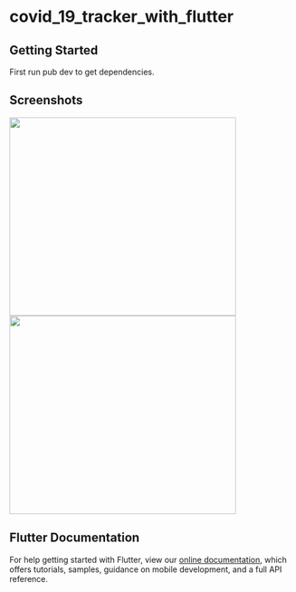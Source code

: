 
# covid_19_tracker_with_flutter


## Getting Started

First run pub dev to get dependencies.

## Screenshots
<img src="https://covid19trackermm-bc790.web.app/Home%20Screen%20and%20Countries.jpg" width="400px" height="350px" />
<img src="https://covid19trackermm-bc790.web.app/Preventions.jpg" width="400px" height="350px" />

## Flutter Documentation
For help getting started with Flutter, view our
[online documentation](https://flutter.dev/docs), which offers tutorials,
samples, guidance on mobile development, and a full API reference.
